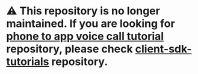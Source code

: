 # ⚠️ This repository is no longer maintained. If you are looking for [phone to app voice call tutorial](https://developer.nexmo.com/client-sdk/tutorials/app-to-app/introduction/kotlin) repository, please check [client-sdk-tutorials](https://github.com/nexmo-community/client-sdk-tutorials) repository.
